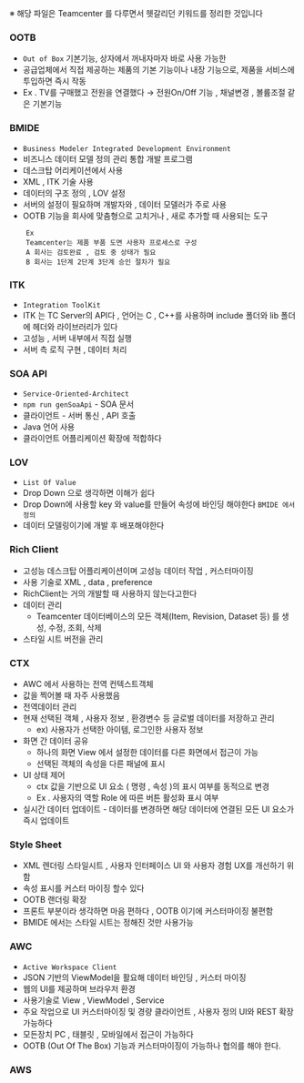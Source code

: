 ※ 해당 파일은 Teamcenter 를 다루면서 헷갈리던 키워드를 정리한 것입니다

### OOTB

- `Out of Box` 기본기능, 상자에서 꺼내자마자 바로 사용 가능한 
- 공급업체에서 직접 제공하는 제품의 기본 기능이나 내장 기능으로, 제품을 서비스에 투입하면 즉시 작동
- Ex . TV를 구매했고 전원을 연결했다 → 전원On/Off 기능 , 채널변경 , 볼륨조절 같은 기본기능 

### BMIDE 

- `Business Modeler Integrated Development Environment`
- 비즈니스 데이터 모델 정의 관리 통합 개발 프로그램 
- 데스크탑 어리케이션에서 사용
- XML , ITK 기술 사용
- 데이터의 구조 정의 , LOV 설정
- 서버의 설정이 필요하며 개발자와 , 데이터 모델러가 주로 사용
- OOTB 기능을 회사에 맞춤형으로 고치거나 , 새로 추가할 때 사용되는 도구
```
    Ex  
    Teamcenter는 제품 부품 도면 사용자 프로세스로 구성
    A 회사는 검토완료 , 검토 중 상태가 필요
    B 회사는 1단계 2단계 3단계 승인 절차가 필요
```

### ITK

- `Integration ToolKit`
- ITK 는 TC Server의 API다 , 언어는 C , C++를 사용하며 include 폴더와 lib 폴더에 헤더와 라이브러리가 있다
- 고성능 , 서버 내부에서 직접 실행 
- 서버 측 로직 구현 , 데이터 처리

### SOA API

- `Service-Oriented-Architect`
- `npm run genSoaApi` - SOA 문서
- 클라이언트 - 서버 통신 , API 호출 
- Java 언어 사용
- 클라이언트 어플리케이션 확장에 적합하다

### LOV

- `List Of Value`
- Drop Down 으로 생각하면 이해가 쉽다
- Drop Down에 사용할 key 와 value를 만들어 속성에 바인딩 해야한다 `BMIDE 에서 정의`
- 데이터 모델링이기에 개발 후 배포해야한다


### Rich Client

- 고성능 데스크탑 어플리케이션이며 고성능 데이터 작업 , 커스터마이징
- 사용 기술로 XML , data , preference
- RichClient는 거의 개발할 때 사용하지 않는다고한다
- 데이터 관리
  - Teamcenter 데이터베이스의 모든 객체(Item, Revision, Dataset 등) 를 생성, 수정, 조회, 삭제
- 스타일 시트 버전을 관리

### CTX

- AWC 에서 사용하는 전역 컨텍스트객체 
- 값을 찍어볼 때 자주 사용했음
- 전역데이터 관리
- 현재 선택된 객체 , 사용자 정보 , 환경변수 등 글로벌 데이터를 저장하고 관리
  - ex) 사용자가 선택한 아이템, 로그인한 사용자 정보
- 화면 간 데이터 공유
  - 하나의 화면 View 에서 설정한 데이터를 다른 화면에서 접근이 가능
  - 선택된 객체의 속성을 다른 패널에 표시
- UI 상태 제어
  - ctx 값을 기반으로 UI 요소 ( 명령 , 속성 )의 표시 여부를 동적으로 변경
  - Ex . 사용자의 역할 Role 에 따른 버튼 활성화 표시 여부 
- 실시간 데이터 업데이트 - 데이터를 변경하면 해당 데이터에 연결된 모든 UI 요소가 즉시 업데이트

### Style Sheet

- XML 렌더링 스타일시트 , 사용자 인터페이스 UI 와 사용자 경험 UX를 개선하기 위함
- 속성 표시를 커스터 마이징 할수 있다
- OOTB 랜더링 확장
- 프론트 부분이라 생각하면 마음 편하다 , OOTB 이기에 커스터마이징 불편함
- BMIDE 에서는 스타일 시트는 정해진 것만 사용가능

### AWC

- `Active Workspace Client`
- JSON 기반의 ViewModel을 활요해 데이터 바인딩 , 커스터 마이징
- 웹의 UI를 제공하며 브라우저 환경
- 사용기술로 View , ViewModel , Service
- 주요 작업으로 UI 커스터마이징 및 경량 클라이언트 , 사용자 정의 UI와 REST 확장 가능하다
- 모든장치 PC , 태블릿 , 모바일에서 접근이 가능하다
- OOTB (Out Of The Box) 기능과 커스터마이징이 가능하나 협의를 해야 한다.


### AWS

